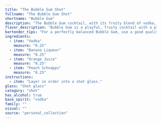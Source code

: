 ```yaml
---
title: "The Bubble Gum Shot"
fullname: "The Bubble Gum Shot"
shortname: "Bubble Gum"
description: "The Bubble Gum cocktail, with its fruity blend of vodka, banana liqueur, orange juice, and peach schnapps, falls into the **Fruity Cocktail** family. Its origin is unknown, likely a modern concoction born from the popularity of sweet, playful drinks. "
flavor_description: "Bubble Gum is a playful, fruity cocktail with a playful sweetness.  The banana liqueur gives it a creamy, tropical base, while the orange juice adds a bright citrus punch.  Peach Schnapps brings a delicate floral sweetness, with the vodka providing a smooth, clean finish. It's a light and refreshing drink, perfect for a sunny afternoon or a fun night out. "
bartender_tips: "For a perfectly balanced Bubble Gum, use a good quality vodka and a banana liqueur that's not too sweet.  Freshly squeezed orange juice is key, but don't overdo it.  Start with a small amount of peach schnapps and adjust to taste.  Shake with ice until chilled and strain into a chilled glass. A rim of sugar or orange zest adds a nice touch. "
ingredients:
  - item: "Vodka"
    measure: "0.25"
  - item: "Banana Liqueur"
    measure: "0.25"
  - item: "Orange Juice"
    measure: "0.25"
  - item: "Peach Schnapps"
    measure: "0.25"
instructions:
  - item: "Layer in order into a shot glass."
glass: "Shot glass"
category: "shot"
has_alcohol: true
base_spirit: "vodka"
family: ""
visual: ""
source: "personal_collection"
---
```


